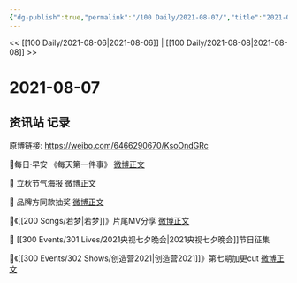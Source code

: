 ```yaml
---
{"dg-publish":true,"permalink":"/100 Daily/2021-08-07/","title":"2021-08-07","created":"2023-04-10T13:19:42.069+08:00","updated":"2023-04-10T13:20:47.150+08:00"}
---
```



<< [[100 Daily/2021-08-06\|2021-08-06]] | [[100 Daily/2021-08-08\|2021-08-08]] >>

# 2021-08-07

## 资讯站 记录

原博链接: https://weibo.com/6466290670/KsoOndGRc

💫每日·早安
《每天第一件事》 [微博正文](https://m.weibo.cn/6466290670/4667475243566497)

💫 立秋节气海报 [微博正文](https://m.weibo.cn/6466290670/4667491319550412)

💫 品牌方同款抽奖 [微博正文](https://m.weibo.cn/6466290670/4667616164054894)

💫《[[200 Songs/若梦\|若梦]]》片尾MV分享 [微博正文](https://m.weibo.cn/6466290670/4667546131760178)

💫 [[300 Events/301 Lives/2021央视七夕晚会\|2021央视七夕晚会]]节日征集 [](https://m.weibo.cn/6466290670/4667507946030962)

💫《[[300 Events/302 Shows/创造营2021\|创造营2021]]》第七期加更cut [微博正文](https://m.weibo.cn/6466290670/4667661847892193)

